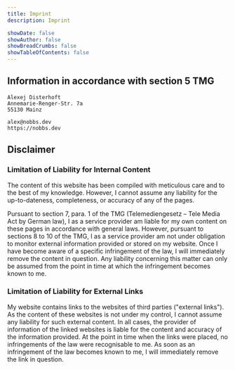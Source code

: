 ```yaml
---
title: Imprint
description: Imprint

showDate: false
showAuthor: false
showBreadCrumbs: false
showTableOfContents: false
---
```


## Information in accordance with section 5 TMG

```text
Alexej Disterhoft
Annemarie-Renger-Str. 7a
55130 Mainz

alex@nobbs.dev
https://nobbs.dev
```

## Disclaimer

### Limitation of Liability for Internal Content

The content of this website has been compiled with meticulous care and to the best of my knowledge. However, I cannot assume any liability for the up-to-dateness, completeness, or accuracy of any of the pages.

Pursuant to section 7, para. 1 of the TMG (Telemediengesetz – Tele Media Act by German law), I as a service provider am liable for my own content on these pages in accordance with general laws. However, pursuant to sections 8 to 10 of the TMG, I as a service provider am not under obligation to monitor external information provided or stored on my website. Once I have become aware of a specific infringement of the law, I will immediately remove the content in question. Any liability concerning this matter can only be assumed from the point in time at which the infringement becomes known to me.

### Limitation of Liability for External Links

My website contains links to the websites of third parties ("external links"). As the content of these websites is not under my control, I cannot assume any liability for such external content. In all cases, the provider of information of the linked websites is liable for the content and accuracy of the information provided. At the point in time when the links were placed, no infringements of the law were recognisable to me. As soon as an infringement of the law becomes known to me, I will immediately remove the link in question.
